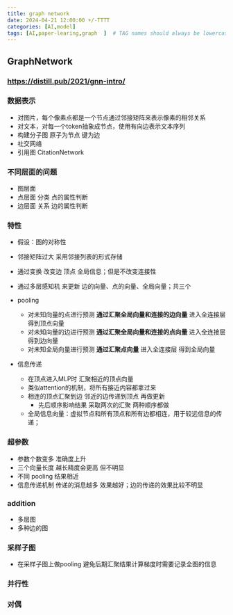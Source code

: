 ```yaml
---
title: graph network
date: 2024-04-21 12:00:00 +/-TTTT
categories: [AI,model]
tags: [AI,paper-learing,graph  ]  # TAG names should always be lowercase
---
```


## GraphNetwork
### https://distill.pub/2021/gnn-intro/
### 数据表示
* 对图片，每个像素点都是一个节点通过邻接矩阵来表示像素的相邻关系
* 对文本，对每一个token抽象成节点，使用有向边表示文本序列
* 构建分子图 原子为节点 键为边
* 社交网络 
* 引用图 CitationNetwork

### 不同层面的问题
* 图层面
* 点层面 分类 点的属性判断
* 边层面 关系 边的属性判断
### 特性
* 假设：图的对称性
* 邻接矩阵过大 采用邻接列表的形式存储 
* 通过变换 改变边 顶点 全局信息；但是不改变连接性
* 通过多层感知机 来更新 边的向量、点的向量、全局向量；共三个
* pooling 
    * 对未知向量的点进行预测 **通过汇聚全局向量和连接的边向量** 进入全连接层 得到顶点向量
    * 对未知向量的边进行预测 **通过汇聚全局向量和连接的点向量** 进入全连接层 得到边向量
    * 对未知全局向量进行预测 **通过汇聚点向量** 进入全连接层 得到全局向量

* 信息传递
   * 在顶点进入MLP时 汇聚相近的顶点向量
   * 类似attention的机制，将所有接近内容都拿过来
   * 相连的顶点汇聚到边 邻近的边传递到顶点 再做更新
      * 先后顺序影响结果 采取两次的汇聚 两种顺序都做
    * 全局信息向量：虚拟节点和所有顶点和所有边都相连，用于较远信息的传递；
### 超参数
* 参数个数变多 准确度上升
* 三个向量长度 越长精度会更高 但不明显
* 不同 pooling 结果相近
* 信息传递机制 传递的消息越多 效果越好；边的传递的效果比较不明显
  
### addition
* 多层图
* 多种边的图

### 采样子图
*  在采样子图上做pooling 避免后期汇聚结果计算梯度时需要记录全图的信息

### 并行性


### 对偶
